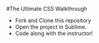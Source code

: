 #The Ultimate CSS Walkthrough
+ Fork and Clone this repository
+ Open the project in Sublime.
+ Code along with the instructor!